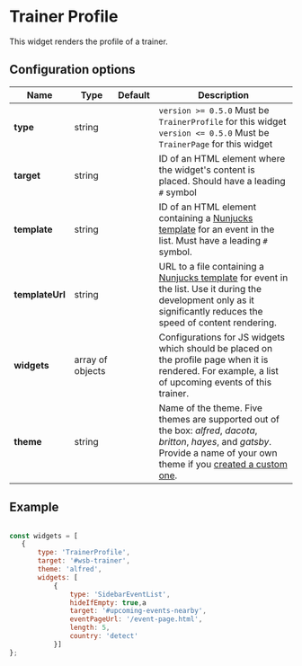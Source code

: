 # Trainer Profile

This widget renders the profile of a trainer.

## Configuration options

| Name | Type | Default | Description |
|------|------|---------|-------------|
| **type** | string | | `version >= 0.5.0` Must be `TrainerProfile` for this widget<br>`version <= 0.5.0` Must be `TrainerPage` for this widget |
| **target** | string | | ID of an HTML element where the widget's content is placed. Should have a leading `#` symbol |
| **template** | string || ID of an HTML element containing a [Nunjucks template](https://mozilla.github.io/nunjucks/) for an event in the list. Must have a leading `#` symbol. |
| **templateUrl** | string || URL to a file containing a [Nunjucks template](https://mozilla.github.io/nunjucks/) for event in the list. Use it during the development only as it significantly reduces the speed of content rendering. |
| **widgets** | array of objects || Configurations for JS widgets which should be placed on the profile page when it is rendered. For example, a list of upcoming events of this trainer. |
| **theme** | string || Name of the theme. Five themes are supported out of the box: *alfred*, *dacota*, *britton*, *hayes*, and *gatsby*. Provide a name of your own theme if you [created a custom one](/themes/custom-theme.md). |

## Example

```javascript

const widgets = [
   {
       type: 'TrainerProfile',
       target: '#wsb-trainer',
       theme: 'alfred',
       widgets: [
           {
               type: 'SidebarEventList',
               hideIfEmpty: true,a
               target: '#upcoming-events-nearby',
               eventPageUrl: '/event-page.html',
               length: 5,
               country: 'detect'
           }]
};
```
